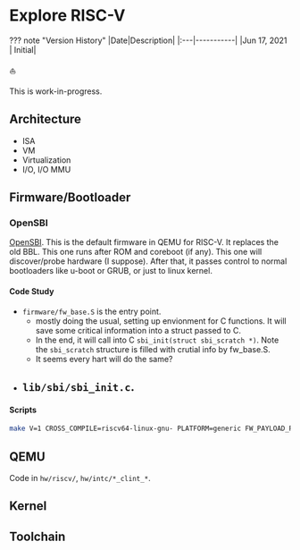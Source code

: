 # Explore RISC-V

??? note "Version History"
	|Date|Description|
	|:---|-----------|
	|Jun 17, 2021 | Initial|

:sailboat:

This is work-in-progress.

## Architecture

- ISA
- VM
- Virtualization
- I/O, I/O MMU

## Firmware/Bootloader

### OpenSBI

[OpenSBI](https://riscv.org/wp-content/uploads/2019/06/13.30-RISCV_OpenSBI_Deep_Dive_v5.pdf).
This is the default firmware in QEMU for RISC-V. It replaces the old BBL.
This one runs after ROM and coreboot (if any).
This one will discover/probe hardware (I suppose).
After that, it passes control to normal bootloaders like u-boot or GRUB, or just to linux kernel.

#### Code Study

- `firmware/fw_base.S` is the entry point.
  - mostly doing the usual, setting up envionment for C functions. It will save some critical information into a struct passed to C.
  - In the end, it will call into C `sbi_init(struct sbi_scratch *)`. Note the `sbi_scratch` structure is filled with crutial info by fw_base.S.
  - It seems every hart will do the same?
- `lib/sbi/sbi_init.c`.
  - 

#### Scripts

```bash
make V=1 CROSS_COMPILE=riscv64-linux-gnu- PLATFORM=generic FW_PAYLOAD_PATH=../linux/arch/riscv/boot/Image
```

## QEMU

Code in `hw/riscv/`, `hw/intc/*_clint_*`.

## Kernel

## Toolchain

